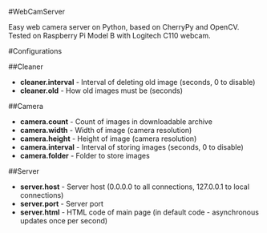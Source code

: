 #WebCamServer

Easy web camera server on Python, based on CherryPy and OpenCV. Tested on Raspberry Pi Model B with Logitech C110 webcam.

#Configurations

##Cleaner

* **cleaner.interval** - Interval of deleting old image (seconds, 0 to disable)
* **cleaner.old** - How old images must be (seconds)

##Camera

* **camera.count** - Count of images in downloadable archive
* **camera.width** - Width of image (camera resolution)
* **camera.height** - Height of image (camera resolution)
* **camera.interval** - Interval of storing images (seconds, 0 to disable)
* **camera.folder** - Folder to store images

##Server

* **server.host** - Server host (0.0.0.0 to all connections, 127.0.0.1 to local connections)
* **server.port** - Server port
* **server.html** - HTML code of main page (in default code - asynchronous updates once per second)